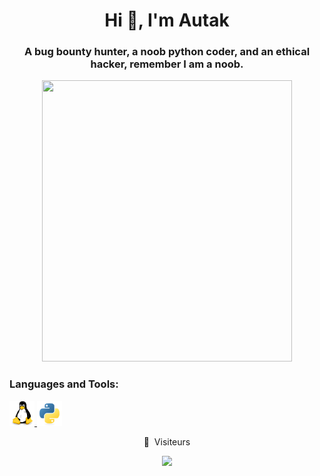 <h1 align="center">Hi 👋, I'm Autak</h1>
<h3 align="center">A bug bounty hunter, a noob python coder, and an ethical hacker, remember I am a noob.</h3>

<p align="center">
  <img src="https://media.giphy.com/media/eCqFYAVjjDksg/giphy.gif" width="400" height="450" />
</p>


<h3 align="left">Languages and Tools:</h3>
<p align="left"> <a href="https://www.linux.org/" target="_blank" rel="noreferrer"> <img src="https://raw.githubusercontent.com/devicons/devicon/master/icons/linux/linux-original.svg" alt="linux" width="40" height="40"/> </a> <a href="https://www.python.org" target="_blank" rel="noreferrer"> <img src="https://raw.githubusercontent.com/devicons/devicon/master/icons/python/python-original.svg" alt="python" width="40" height="40"/> </a> </p>



<p align="center">👀 &nbsp;Visiteurs</p>

<p align="center">

  <img src="https://profile-counter.glitch.me/0xAutak/count.svg" />

</p>
